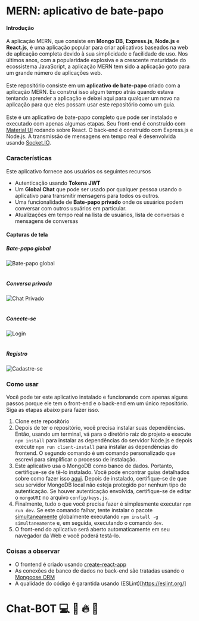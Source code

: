 # MERN: aplicativo de bate-papo

#### Introdução

A aplicação MERN, que consiste em **Mongo DB**, **Express.js**, **Node.js** e **React.js**, é uma aplicação popular para criar aplicativos baseados na web de aplicação completa devido à sua simplicidade e facilidade de uso. Nos últimos anos, com a popularidade explosiva e a crescente maturidade do ecossistema JavaScript, a aplicação MERN tem sido a aplicação goto para um grande número de aplicações web. 
<br/><br/>
Este repositório consiste em um **aplicativo de bate-papo** criado com a aplicação MERN. Eu construí isso algum tempo atrás quando estava tentando aprender a aplicação e deixei aqui para qualquer um novo na aplicação para que eles possam usar este repositório como um guia.
<br/><br/>
Este é um aplicativo de bate-papo completo que pode ser instalado e executado com apenas algumas etapas.
Seu front-end é construído com [Material UI](https://material-ui.com/) rodando sobre React.
O back-end é construído com Express.js e Node.js.
A transmissão de mensagens em tempo real é desenvolvida usando [Socket.IO](https://socket.io/).

### Características

Este aplicativo fornece aos usuários os seguintes recursos
<br/>
* Autenticação usando **Tokens JWT**
* Um **Global Chat** que pode ser usado por qualquer pessoa usando o aplicativo para transmitir mensagens para todos os outros.
* Uma funcionalidade de **Bate-papo privado** onde os usuários podem conversar com outros usuários em particular.
* Atualizações em tempo real na lista de usuários, lista de conversas e mensagens de conversas

#### Capturas de tela

##### Bate-papo global
![Bate-papo global](https://i.imgur.com/VkdwAme.png)
<br/><br/>
##### Conversa privada
![Chat Privado](https://i.imgur.com/jdCBYu4.png)
<br/><br/>
##### Conecte-se
![Login](https://i.imgur.com/6iobucn.png)
<br/><br/>
##### Registro
![Cadastre-se](https://i.imgur.com/AMkpl9C.png)

### Como usar

Você pode ter este aplicativo instalado e funcionando com apenas alguns passos porque ele tem o front-end e o back-end em um único repositório. Siga as etapas abaixo para fazer isso.

1. Clone este repositório
2. Depois de ter o repositório, você precisa instalar suas dependências. Então, usando um terminal, vá para o diretório raiz do projeto e execute `npm install` para instalar as dependências do servidor Node.js e depois execute `npm run client-install` para instalar as dependências do frontend. O segundo comando é um comando personalizado que escrevi para simplificar o processo de instalação.
3. Este aplicativo usa o MongoDB como banco de dados. Portanto, certifique-se de tê-lo instalado. Você pode encontrar guias detalhados sobre como fazer isso [aqui](https://docs.mongodb.com/manual/administration/install-community/). Depois de instalado, certifique-se de que seu servidor MongoDB local não esteja protegido por nenhum tipo de autenticação. Se houver autenticação envolvida, certifique-se de editar o `mongoURI` no arquivo `config/keys.js`.
4. Finalmente, tudo o que você precisa fazer é simplesmente executar `npm run dev`. Se este comando falhar, tente instalar o pacote [simultaneamente](https://www.npmjs.com/package/concurrently) globalmente executando `npm install -g simultaneamente` e, em seguida, executando o comando `dev`.
5. O front-end do aplicativo será aberto automaticamente em seu navegador da Web e você poderá testá-lo.


### Coisas a observar

* O frontend é criado usando [create-react-app](https://github.com/facebook/create-react-app)
* As conexões de banco de dados no back-end são tratadas usando o [Mongoose ORM](https://mongoosejs.com/)
* A qualidade do código é garantida usando (ESLint)[https://eslint.org/]

# Chat-BOT 💻 🍺 🔥 🙌
